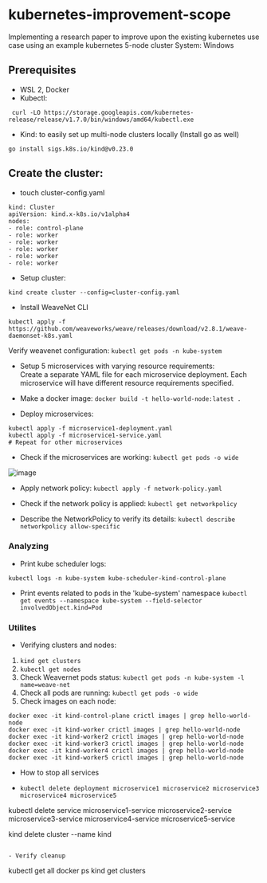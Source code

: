 # kubernetes-improvement-scope

Implementing a research paper to improve upon the existing kubernetes use case using an example kubernetes 5-node cluster
System: Windows

## Prerequisites

- WSL 2, Docker
- Kubectl:
```
 curl -LO https://storage.googleapis.com/kubernetes-release/release/v1.7.0/bin/windows/amd64/kubectl.exe
```

- Kind: to easily set up multi-node clusters locally (Install go as well)
```
go install sigs.k8s.io/kind@v0.23.0
```

## Create the cluster:

- touch cluster-config.yaml
```
kind: Cluster
apiVersion: kind.x-k8s.io/v1alpha4
nodes:
- role: control-plane
- role: worker
- role: worker
- role: worker
- role: worker
- role: worker
```

- Setup cluster:
```
kind create cluster --config=cluster-config.yaml
```

- Install WeaveNet CLI
```
kubectl apply -f https://github.com/weaveworks/weave/releases/download/v2.8.1/weave-daemonset-k8s.yaml
```

Verify weavenet configuration:
```kubectl get pods -n kube-system```

- Setup 5 microservices with varying resource requirements:<br>
Create a separate YAML file for each microservice deployment. Each microservice will have different resource requirements specified.

- Make a docker image: ```docker build -t hello-world-node:latest .```

- Deploy microservices:
```
kubectl apply -f microservice1-deployment.yaml
kubectl apply -f microservice1-service.yaml
# Repeat for other microservices
```

- Check if the microservices are working: ```kubectl get pods -o wide```

![image](https://github.com/valkyron/kubernetes-improvement-scope/assets/45105530/6a7ff172-33ff-41ba-9e77-fcd3e843d372)

- Apply network policy:
 ```kubectl apply -f network-policy.yaml```

- Check if the network policy is applied: ```kubectl get networkpolicy``` 
- Describe the NetworkPolicy to verify its details: ```kubectl describe networkpolicy allow-specific```

### Analyzing

- Print kube scheduler logs:
```
kubectl logs -n kube-system kube-scheduler-kind-control-plane
```

- Print events related to pods in the 'kube-system' namespace
```kubectl get events --namespace kube-system --field-selector involvedObject.kind=Pod```

### Utilites

- Verifying clusters and nodes:

1. ```kind get clusters```
2. ```kubectl get nodes```
3. Check Weavernet pods status: ```kubectl get pods -n kube-system -l name=weave-net```
4. Check all pods are running: ```kubectl get pods -o wide```
5. Check images on each node:
```
docker exec -it kind-control-plane crictl images | grep hello-world-node
docker exec -it kind-worker crictl images | grep hello-world-node
docker exec -it kind-worker2 crictl images | grep hello-world-node
docker exec -it kind-worker3 crictl images | grep hello-world-node
docker exec -it kind-worker4 crictl images | grep hello-world-node
docker exec -it kind-worker5 crictl images | grep hello-world-node
```

- How to stop all services

- ```
  kubectl delete deployment microservice1 microservice2 microservice3 microservice4 microservice5
kubectl delete service microservice1-service microservice2-service microservice3-service microservice4-service microservice5-service

kind delete cluster --name kind
  ```

- Verify cleanup
```
kubectl get all
docker ps
kind get clusters
```
